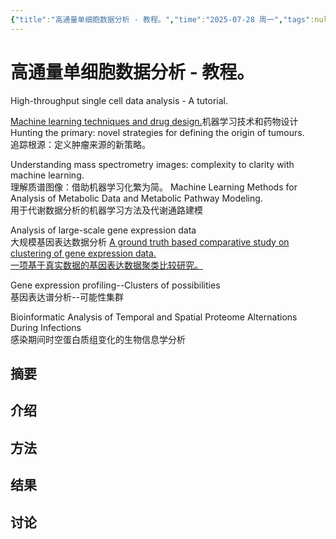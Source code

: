 ```yaml
---
{"title":"高通量单细胞数据分析 - 教程。","time":"2025-07-28 周一","tags":null,"dg-publish":true,"影响因子":null,"发表年份":[],"文献类型":null,"期刊":null,"permalink":"/300 评价/L文献/SOM/高通量单细胞数据分析 - 教程。/","dgPassFrontmatter":true,"created":"2025-07-28T11:03:58.269+08:00","updated":"2025-07-29T11:28:49.462+08:00"}
---
```


# 高通量单细胞数据分析 - 教程。
High-throughput single cell data analysis - A tutorial.


[Machine learning techniques and drug design.](https://pubmed.ncbi.nlm.nih.gov/22830342/)机器学习技术和药物设计
Hunting the primary: novel strategies for defining the origin of tumours.  
追踪根源：定义肿瘤来源的新策略。


Understanding mass spectrometry images: complexity to clarity with machine learning.  
理解质谱图像：借助机器学习化繁为简。
Machine Learning Methods for Analysis of Metabolic Data and Metabolic Pathway Modeling.  
用于代谢数据分析的机器学习方法及代谢通路建模


Analysis of large-scale gene expression data  
大规模基因表达数据分析
[A ground truth based comparative study on clustering of gene expression data.  
一项基于真实数据的基因表达数据聚类比较研究。](https://pubmed.ncbi.nlm.nih.gov/18508478/)

 Gene expression profiling--Clusters of possibilities  
基因表达谱分析--可能性集群

 Bioinformatic Analysis of Temporal and Spatial Proteome Alternations During Infections  
感染期间时空蛋白质组变化的生物信息学分析


## 摘要
## 介绍
## 方法
## 结果
## 讨论













